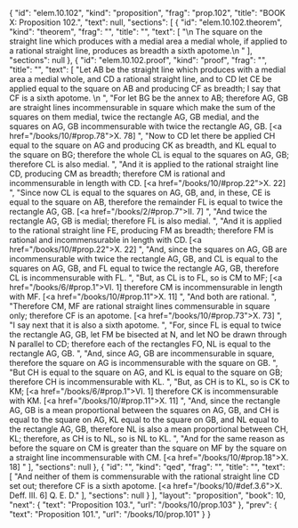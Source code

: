 {
  "id": "elem.10.102",
  "kind": "proposition",
  "frag": "prop.102",
  "title": "BOOK X: Proposition 102.",
  "text": null,
  "sections": [
    {
      "id": "elem.10.102.theorem",
      "kind": "theorem",
      "frag": "",
      "title": "",
      "text": [
        "\n       The square on the straight line which produces with a medial area a medial whole, if applied to a rational straight line, produces as breadth a sixth apotome.\n      "
      ],
      "sections": null
    },
    {
      "id": "elem.10.102.proof",
      "kind": "proof",
      "frag": "",
      "title": "",
      "text": [
        "Let AB be the straight line which produces with a medial area a medial whole, and CD a rational straight line, and to CD let CE be applied equal to the square on AB and producing CF as breadth; I say that CF is a sixth apotome. \n      ",
        "For let BG be the annex to AB; therefore AG, GB are straight lines incommensurable in square which make the sum of the squares on them medial, twice the rectangle AG, GB medial, and the squares on AG, GB incommensurable with twice the rectangle AG, GB. [<a href=\"/books/10/#prop.78\">X. 78</a>] ",
        "Now to CD let there be applied CH equal to the square on AG and producing CK as breadth, and KL equal to the square on BG; therefore the whole CL is equal to the squares on AG, GB; therefore CL is also medial. ",
        "And it is applied to the rational straight line CD, producing CM as breadth; therefore CM is rational and incommensurable in length with CD. [<a href=\"/books/10/#prop.22\">X. 22</a>] ",
        "Since now CL is equal to the squares on AG, GB, and, in these, CE is equal to the square on AB, therefore the remainder FL is equal to twice the rectangle AG, GB. [<a href=\"/books/2/#prop.7\">II. 7</a>] ",
        "And twice the rectangle AG, GB is medial; therefore FL is also medial. ",
        "And it is applied to the rational straight line FE, producing FM as breadth; therefore FM is rational and incommensurable in length with CD. [<a href=\"/books/10/#prop.22\">X. 22</a>] ",
        "And, since the squares on AG, GB are incommensurable with twice the rectangle AG, GB, and CL is equal to the squares on AG, GB, and FL equal to twice the rectangle AG, GB, therefore CL is incommensurable with FL. ",
        "But, as CL is to FL, so is CM to MF; [<a href=\"/books/6/#prop.1\">VI. 1</a>] therefore CM is incommensurable in length with MF. [<a href=\"/books/10/#prop.11\">X. 11</a>] ",
        "And both are rational. ",
        "Therefore CM, MF are rational straight lines commensurable in square only; therefore CF is an apotome. [<a href=\"/books/10/#prop.73\">X. 73</a>] ",
        "I say next that it is also a sixth apotome. ",
        "For, since FL is equal to twice the rectangle AG, GB, let FM be bisected at N, and let NO be drawn through N parallel to CD; therefore each of the rectangles FO, NL is equal to the rectangle AG, GB. ",
        "And, since AG, GB are incommensurable in square, therefore the square on AG is incommensurable with the square on GB. ",
        "But CH is equal to the square on AG, and KL is equal to the square on GB; therefore CH is incommensurable with KL. ",
        "But, as CH is to KL, so is CK to KM; [<a href=\"/books/6/#prop.1\">VI. 1</a>] therefore CK is incommensurable with KM. [<a href=\"/books/10/#prop.11\">X. 11</a>] ",
        "And, since the rectangle AG, GB is a mean proportional between the squares on AG, GB, and CH is equal to the square on AG, KL equal to the square on GB, and NL equal to the rectangle AG, GB, therefore NL is also a mean proportional between CH, KL; therefore, as CH is to NL, so is NL to KL. ",
        "And for the same reason as before the square on CM is greater than the square on MF by the square on a straight line incommensurable with CM. [<a href=\"/books/10/#prop.18\">X. 18</a>] "
      ],
      "sections": null
    },
    {
      "id": "",
      "kind": "qed",
      "frag": "",
      "title": "",
      "text": [
        "And neither of them is commensurable with the rational straight line CD set out; therefore CF is a sixth apotome. [<a href=\"/books/10/#def.3.6\">X. Deff. III. 6</a>] Q. E. D."
      ],
      "sections": null
    }
  ],
  "layout": "proposition",
  "book": 10,
  "next": {
    "text": "Proposition 103.",
    "url": "/books/10/prop.103"
  },
  "prev": {
    "text": "Proposition 101.",
    "url": "/books/10/prop.101"
  }
}
